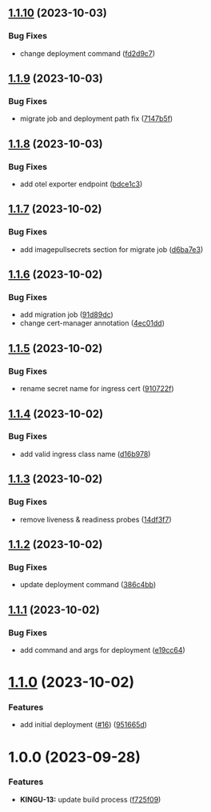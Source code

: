## [1.1.10](https://github.com/kinguru-io/kinguru-next/compare/chart-v1.1.9...chart-v1.1.10) (2023-10-03)


### Bug Fixes

* change deployment command ([fd2d9c7](https://github.com/kinguru-io/kinguru-next/commit/fd2d9c75de59d845251d5e9a7bf52a410343d0b5))

## [1.1.9](https://github.com/kinguru-io/kinguru-next/compare/chart-v1.1.8...chart-v1.1.9) (2023-10-03)


### Bug Fixes

* migrate job and deployment path fix ([7147b5f](https://github.com/kinguru-io/kinguru-next/commit/7147b5fae371801034f30531835477b63c325a6d))

## [1.1.8](https://github.com/kinguru-io/kinguru-next/compare/chart-v1.1.7...chart-v1.1.8) (2023-10-03)


### Bug Fixes

* add otel exporter endpoint ([bdce1c3](https://github.com/kinguru-io/kinguru-next/commit/bdce1c3a3752dd8daafe03eafed670ad2ec0d0f5))

## [1.1.7](https://github.com/kinguru-io/kinguru-next/compare/chart-v1.1.6...chart-v1.1.7) (2023-10-02)


### Bug Fixes

* add imagepullsecrets section for migrate job ([d6ba7e3](https://github.com/kinguru-io/kinguru-next/commit/d6ba7e33d1ddd0f57270cb3cf91ed7da4147e70d))

## [1.1.6](https://github.com/kinguru-io/kinguru-next/compare/chart-v1.1.5...chart-v1.1.6) (2023-10-02)


### Bug Fixes

* add migration job ([91d89dc](https://github.com/kinguru-io/kinguru-next/commit/91d89dc682d2a1cbeb4b0615686223d32c39eaec))
* change cert-manager annotation ([4ec01dd](https://github.com/kinguru-io/kinguru-next/commit/4ec01dd650f9945b9fb55a5b07a126b556b630cb))

## [1.1.5](https://github.com/kinguru-io/kinguru-next/compare/chart-v1.1.4...chart-v1.1.5) (2023-10-02)


### Bug Fixes

* rename secret name for ingress cert ([910722f](https://github.com/kinguru-io/kinguru-next/commit/910722f635751d386a92873117ef7d05cfa0ced0))

## [1.1.4](https://github.com/kinguru-io/kinguru-next/compare/chart-v1.1.3...chart-v1.1.4) (2023-10-02)


### Bug Fixes

* add valid ingress class name ([d16b978](https://github.com/kinguru-io/kinguru-next/commit/d16b9787500e13ec168fcba619f23b5960367f55))

## [1.1.3](https://github.com/kinguru-io/kinguru-next/compare/chart-v1.1.2...chart-v1.1.3) (2023-10-02)


### Bug Fixes

* remove liveness & readiness probes ([14df3f7](https://github.com/kinguru-io/kinguru-next/commit/14df3f7bd3f7bade38665808bdc9f7c3de2265cb))

## [1.1.2](https://github.com/kinguru-io/kinguru-next/compare/chart-v1.1.1...chart-v1.1.2) (2023-10-02)


### Bug Fixes

* update deployment command ([386c4bb](https://github.com/kinguru-io/kinguru-next/commit/386c4bb9cf984cb2c76fb8f099884ba121f13b17))

## [1.1.1](https://github.com/kinguru-io/kinguru-next/compare/chart-v1.1.0...chart-v1.1.1) (2023-10-02)


### Bug Fixes

* add command and args for deployment ([e19cc64](https://github.com/kinguru-io/kinguru-next/commit/e19cc64cedca4778c40eceae2a3d54bbb978cc9e))

# [1.1.0](https://github.com/kinguru-io/kinguru-next/compare/chart-v1.0.0...chart-v1.1.0) (2023-10-02)


### Features

* add initial deployment ([#16](https://github.com/kinguru-io/kinguru-next/issues/16)) ([951665d](https://github.com/kinguru-io/kinguru-next/commit/951665d8c591ea0194ea37eaddd355e6a456c363))

# 1.0.0 (2023-09-28)


### Features

* **KINGU-13:** update build process ([f725f09](https://github.com/kinguru-io/kinguru-next/commit/f725f094d30047cdb80fd698e3c8f5880d57f7e8))
